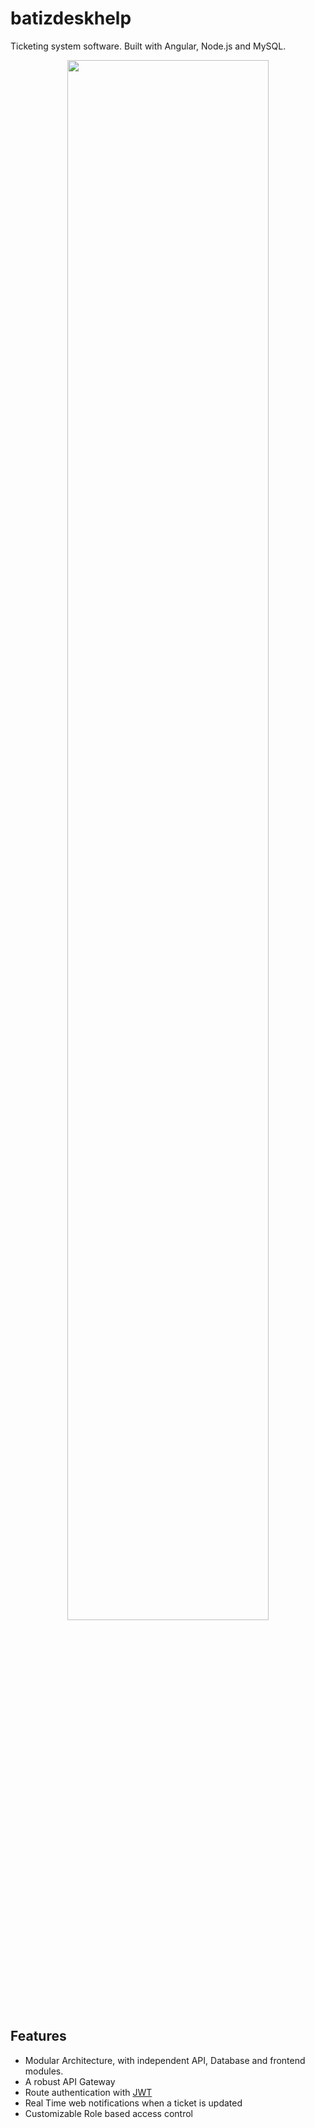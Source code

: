 # batizdeskhelp
Ticketing system software. Built with Angular, Node.js and MySQL.
<p align="center">
<image width="80%" src="https://user-images.githubusercontent.com/20376969/184935518-95dab56c-1f09-467a-9897-3a47621b2daa.png" />
</p>

## Features
- Modular Architecture, with independent API, Database and frontend modules.
- A robust API Gateway
- Route authentication with [JWT](https://jwt.io/)
- Real Time web notifications when a ticket is updated
- Customizable Role based access control